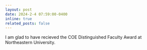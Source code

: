 ```yaml
---
layout: post
date: 2024-2-4 07:59:00-0400
inline: true
related_posts: false
---
```


I am glad to have recieved the COE Distinguished Faculty Award at Northeastern University.

